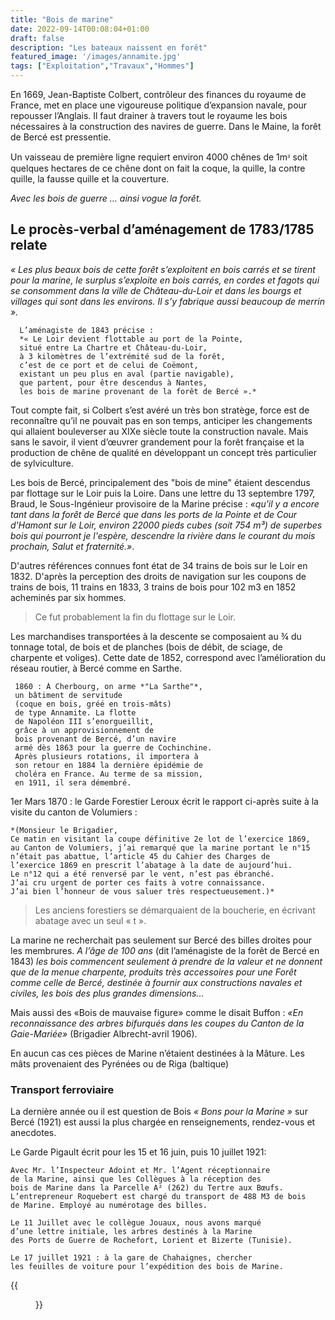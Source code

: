 ```yaml
---
title: "Bois de marine"
date: 2022-09-14T00:08:04+01:00
draft: false
description: "Les bateaux naissent en forêt"
featured_image: '/images/annamite.jpg'
tags: ["Exploitation","Travaux","Hommes"]
---
```


En 1669, Jean-Baptiste Colbert, contrôleur des finances du royaume de France, met en place une vigoureuse
politique d’expansion navale, pour repousser l’Anglais. Il faut drainer à travers tout le royaume les bois
nécessaires à la construction des navires de guerre. Dans le Maine, la forêt de Bercé est pressentie. 

Un vaisseau de première ligne requiert environ 4000 chênes de 1mᶟ soit quelques hectares de ce chêne 
dont on fait la coque, la quille, la contre quille, la fausse quille et la couverture. 

*Avec les bois de guerre  … ainsi vogue la forêt.*

## Le procès-verbal d’aménagement de 1783/1785 relate
*« Les plus beaux bois de cette forêt s’exploitent en bois carrés et se tirent pour la marine,
le surplus s’exploite en bois carrés, en cordes et fagots qui se consomment dans la ville 
de Château-du-Loir et dans les bourgs et villages qui sont dans les environs. 
Il s’y fabrique aussi beaucoup de merrin ».*

      L’aménagiste de 1843 précise :
      *« Le Loir devient flottable au port de la Pointe, 
      situé entre La Chartre et Château-du-Loir, 
      à 3 kilomètres de l’extrémité sud de la forêt,
      c’est de ce port et de celui de Coëmont, 
      existant un peu plus en aval (partie navigable),
      que partent, pour être descendus à Nantes, 
      les bois de marine provenant de la forêt de Bercé ».*

Tout compte fait, si Colbert s’est avéré un très bon stratège, force est de reconnaître qu’il ne
pouvait pas en son temps, anticiper les changements qui allaient bouleverser au XIXe siècle 
toute la construction navale. Mais sans le savoir, il vient d’œuvrer grandement
pour la forêt française et la production de chêne de qualité en développant
un concept très particulier de sylviculture.


Les bois de Bercé, principalement des "bois de mine" étaient descendus par flottage sur le Loir puis la Loire.
Dans une lettre du 13 septembre 1797, Braud, le Sous-Ingénieur provisoire de la Marine précise :
*«qu'il y a encore tant dans la forêt de Bercé que dans les ports de la Pointe et de Cour d'Hamont sur le Loir,
environ 22000 pieds cubes (soit 754 m³) de superbes bois qui pourront je l'espère, descendre la rivière dans
le courant du mois prochain, Salut et fraternité.»*.

D'autres références connues font état de 34 trains de bois sur le Loir en 1832.
D'après la perception des droits de navigation sur les coupons de trains de bois, 11 trains en 1833, 
3 trains de bois pour 102 m3 en 1852 acheminés par six hommes.
 
> Ce fut probablement la fin du flottage sur le Loir.

Les marchandises transportées à la descente se composaient au ¾ du tonnage total, de bois et de planches
(bois de débit, de sciage, de charpente et voliges).
Cette date de 1852, correspond avec l’amélioration du réseau routier, à Bercé comme en Sarthe.

     1860 : À Cherbourg, on arme *"La Sarthe"*, 
     un bâtiment de servitude
     (coque en bois, gréé en trois-mâts)
     de type Annamite. La flotte 
     de Napoléon III s’enorgueillit,     
     grâce à un approvisionnement de
     bois provenant de Bercé, d’un navire 
     armé dès 1863 pour la guerre de Cochinchine.
     Après plusieurs rotations, il importera à 
     son retour en 1884 la dernière épidémie de 
     choléra en France. Au terme de sa mission,
     en 1911, il sera démembré.


1er Mars 1870 : le Garde Forestier Leroux écrit le rapport ci-après suite à la visite du canton de Volumiers :

    *(Monsieur le Brigadier,
    Ce matin en visitant la coupe définitive 2e lot de l’exercice 1869,
    au Canton de Volumiers, j’ai remarqué que la marine portant le n°15
    n’était pas abattue, l’article 45 du Cahier des Charges de
    l’exercice 1869 en prescrit l’abatage à la date de aujourd’hui.
    Le n°12 qui a été renversé par le vent, n’est pas ébranché.
    J’ai cru urgent de porter ces faits à votre connaissance.
    J’ai bien l’honneur de vous saluer très respectueusement.)*

> Les anciens forestiers se démarquaient de la boucherie, en écrivant abatage avec un seul « t ».

La marine ne recherchait pas seulement sur Bercé des billes droites pour les membrures.
*A l’âge de 100 ans* (dit l’aménagiste de la forêt de Bercé en 1843) *les bois commencent seulement 
à prendre de la valeur et ne donnent que de la menue charpente, produits très accessoires pour une 
Forêt comme celle de Bercé, destinée à fournir aux constructions navales et civiles, les bois des plus 
grandes dimensions...*

Mais aussi des «Bois de mauvaise figure» comme le disait Buffon :
*«En reconnaissance des arbres bifurqués dans les coupes du Canton de la Gaie-Mariée»* 
(Brigadier Albrecht-avril 1906).

En aucun cas ces pièces de Marine n’étaient destinées à la Mâture.
Les mâts provenaient des Pyrénées ou de Riga (baltique)
     

### Transport ferroviaire

La dernière année ou il est question de Bois *« Bons pour la Marine »* sur Bercé (1921) est aussi
la plus chargée en renseignements, rendez-vous et anecdotes.

Le Garde Pigault écrit pour les 15 et 16 juin, puis 10 juillet 1921:

    Avec Mr. l’Inspecteur Adoint et Mr. l’Agent réceptionnaire 
    de la Marine, ainsi que les Collègues à la réception des
    bois de Marine dans la Parcelle A² (262) du Tertre aux Bœufs.
    L’entrepreneur Roquebert est chargé du transport de 488 M3 de bois
    de Marine. Employé au numérotage des billes.

    Le 11 Juillet avec le collègue Jouaux, nous avons marqué
    d’une lettre initiale, les arbres destinés à la Marine 
    des Ports de Guerre de Rochefort, Lorient et Bizerte (Tunisie).
    
    Le 17 juillet 1921 : à la gare de Chahaignes, chercher 
    les feuilles de voiture pour l’expédition des bois de Marine.
    
{{<figure src="/images/articles/marine-sermaize.jpg" title="Bois de marine sélectionné dans Sermaize de nos jours">}}
